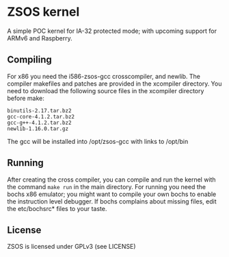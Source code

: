 # ZSOS kernel

A simple POC kernel for IA-32 protected mode; with upcoming support for ARMv6 and Raspberry.

## Compiling

For x86 you need the i586-zsos-gcc crosscompiler, and newlib. The compiler makefiles
and patches are provided in the xcompiler directory. You need to download the following
source files in the xcompiler directory before make:

    binutils-2.17.tar.bz2
    gcc-core-4.1.2.tar.bz2
    gcc-g++-4.1.2.tar.bz2
    newlib-1.16.0.tar.gz

The gcc will be installed into /opt/zsos-gcc with links to /opt/bin

## Running

After creating the cross compiler, you can compile and run the kernel
with the command `make run` in the main directory. For running you need 
the bochs x86 emulator; you might want to compile your own bochs to enable
the instruction level debugger. If bochs complains about missing files,
edit the etc/bochsrc* files to your taste.

## License

ZSOS is licensed under GPLv3 (see LICENSE)
